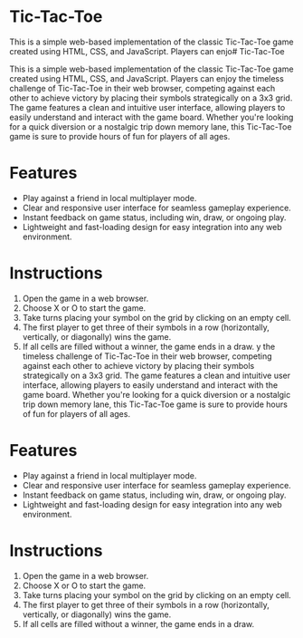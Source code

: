 # Tic-Tac-Toe
This is a simple web-based implementation of the classic Tic-Tac-Toe game created using HTML, CSS, and JavaScript. Players can enjo# Tic-Tac-Toe

This is a simple web-based implementation of the classic Tic-Tac-Toe game created using HTML, CSS, and JavaScript. Players can enjoy the timeless challenge of Tic-Tac-Toe in their web browser, competing against each other to achieve victory by placing their symbols strategically on a 3x3 grid. The game features a clean and intuitive user interface, allowing players to easily understand and interact with the game board. Whether you're looking for a quick diversion or a nostalgic trip down memory lane, this Tic-Tac-Toe game is sure to provide hours of fun for players of all ages.

# Features
- Play against a friend in local multiplayer mode.
- Clear and responsive user interface for seamless gameplay experience.
- Instant feedback on game status, including win, draw, or ongoing play.
- Lightweight and fast-loading design for easy integration into any web environment.

# Instructions
1. Open the game in a web browser.
2. Choose X or O to start the game.
3. Take turns placing your symbol on the grid by clicking on an empty cell.
4. The first player to get three of their symbols in a row (horizontally, vertically, or diagonally) wins the game.
5. If all cells are filled without a winner, the game ends in a draw.
y the timeless challenge of Tic-Tac-Toe in their web browser, competing against each other to achieve victory by placing their symbols strategically on a 3x3 grid. The game features a clean and intuitive user interface, allowing players to easily understand and interact with the game board. Whether you're looking for a quick diversion or a nostalgic trip down memory lane, this Tic-Tac-Toe game is sure to provide hours of fun for players of all ages.

# Features
- Play against a friend in local multiplayer mode.
- Clear and responsive user interface for seamless gameplay experience.
- Instant feedback on game status, including win, draw, or ongoing play.
- Lightweight and fast-loading design for easy integration into any web environment.

# Instructions
1. Open the game in a web browser.
2. Choose X or O to start the game.
3. Take turns placing your symbol on the grid by clicking on an empty cell.
4. The first player to get three of their symbols in a row (horizontally, vertically, or diagonally) wins the game.
5. If all cells are filled without a winner, the game ends in a draw.
